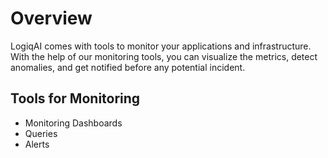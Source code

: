 # Overview

LogiqAI comes with tools to monitor your applications and infrastructure. With the help of our monitoring tools, you can visualize the metrics, detect anomalies, and get notified before any potential incident.

## Tools for Monitoring

* Monitoring Dashboards
* Queries
* Alerts&#x20;
